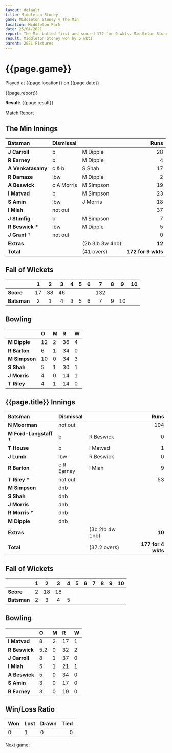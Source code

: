 ```yaml
---
layout: default
title: Middleton Stoney
game: Middleton Stoney v The Min
location: Middleton Park
date: 25/04/2021
report: The Min batted first and scored 172 for 9 wkts. Middleton Stoney made 177-4 in reply
result: Middleton Stoney won by 6 wkts
parent: 2021 Fixtures
---
```


# {{page.game}}

Played at {{page.location}} on {{page.date}}

{{page.report}}

**Result:** {{page.result}}

[Match Report](https://www.middletonstoneycc.co.uk/club-news/2021/mscc-v-the-min-2021/)

## The Min Innings

| Batsman | Dismissal | | Runs |
|:---|:---|---|---:|
| **J Carroll** | b | M Dipple | 28 | 
| **R Earney** | b | M Dipple | 4 | 
| **A Venkatasamy** | c & b | S Shah | 17 | 
| **R Damaze** | lbw | M Dipple | 2 | 
| **A Beswick** | c A Morris  | M Simpson | 19 | 
| **I Matvad** | b | M Simpson | 23 | 
| **S Amin** | lbw | J Morris | 18 | 
| **I Miah** | not out |  | 37 | 
| **J Stimfig** | b | M Simpson | 7 | 
| **R Beswick &#42;** | lbw | M Dipple | 5 | 
| **J Grant &#8224;** | not out |  | 0 | 
| **Extras** | | (2b 3lb 3w 4nb) | **12** | 
| **Total** | | (41 overs) | **172 for 9 wkts** | 

## Fall of Wickets

| | 1 | 2 | 3 | 4 | 5 | 6 | 7 | 8 | 9 | 10 |
|---|:---:|:---:|:---:|:---:|:---:|:---:|:---:|:---:|:---:|:---:|
| **Score** | 17 | 38 | 46 |  |  |  | 132 |  |  |  | 
| **Batsman** | 2 | 1 | 4 | 3 | 5 | 6 | 7 | 9 | 10 |  | 

## Bowling

| | O | M | R | W |
|---|:---|:---|:---|:---|
| **M Dipple** | 12 | 2 | 36 | 4 | 
| **R Barton** | 6 | 1 | 34 | 0 | 
| **M Simpson** | 10 | 0 | 34 | 3 | 
| **S Shah** | 5 | 1 | 30 | 1 | 
| **J Morris** | 4 | 0 | 14 | 1 |
| **T Riley** | 4 | 1 | 14 | 0 |

## {{page.title}} Innings

| Batsman | Dismissal | | Runs |
|:---|:---|---|---:|
| **N Moorman** | not out |  | 104 | 
| **M Ford-Langstaff &#8224;** | b | R Beswick | 0 | 
| **T House** | b | I Matvad | 1 | 
| **J Lumb** | lbw | R Beswick | 0 | 
| **R Barton** | c R Earney | I Miah | 9 | 
| **T Riley &#42;** | not out |  | 53 | 
| **M Simpson** | dnb |  |  | 
| **S Shah** | dnb |  |  | 
| **J Morris** | dnb |  |  | 
| **R Morris &#8224;** | dnb |  |  | 
| **M Dipple** | dnb | |  | 
| **Extras** | | (3b 2lb 4w 1nb) | **10** | 
| **Total** | | (37.2 overs) | **177 for 4 wkts** | 


## Fall of Wickets

| | 1 | 2 | 3 | 4 | 5 | 6 | 7 | 8 | 9 | 10 |
|---|:---:|:---:|:---:|:---:|:---:|:---:|:---:|:---:|:---:|:---:|
| **Score** | 2 | 18 | 18 |  |  |  |  |  |  |  |
| **Batsman** | 2 | 3 | 4 | 5 |  |  |  |  |  |  |

## Bowling

| | O | M | R | W |
|---|:---|:---|:---|:---|
| **I Matvad** | 8 | 2 | 17 | 1 | 
| **R Beswick** | 5.2 | 0 | 32 | 2 | 
| **J Carroll** | 8 | 1 | 37 | 0 | 
| **I Miah** | 5 | 1 | 21 | 1 |
| **A Beswick** | 5 | 0 | 34 | 0 | 
| **S Amin** | 3 | 0 | 17 | 0 | 
| **R Earney** | 3 | 0 | 19 | 0 | 

## Win/Loss Ratio

| Won | Lost | Drawn | Tied |
|:---|:---|:---|---:|
| 0 | 1 | 0 | 0 |

[Next game:]({{page.next}})